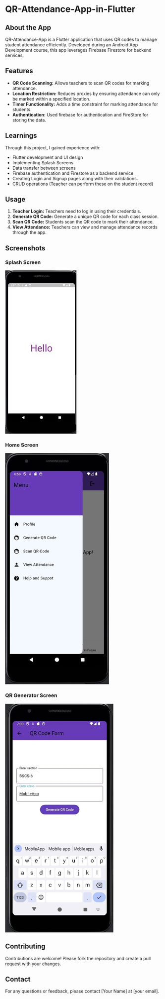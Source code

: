 # QR-Attendance-App-in-Flutter

## About the App
QR-Attendance-App is a Flutter application that uses QR codes to manage student attendance efficiently. Developed during an Android App Development course, this app leverages Firebase Firestore for backend services.

## Features
- **QR Code Scanning:** Allows teachers to scan QR codes for marking attendance.
- **Location Restriction:** Reduces proxies by ensuring attendance can only be marked within a specified location.
- **Timer Functionality:** Adds a time constraint for marking attendance for students.
- **Authentication:** Used firebase for authentication and FireStore for storing the data.

## Learnings
Through this project, I gained experience with:
- Flutter development and UI design
- Implementing Splash Screens
- Data transfer between screens
- Firebase authentication and Firestore as a backend service
- Creating Login and Signup pages along with their validations.
- CRUD operations (Teacher can perform these on the student record)


## Usage
1. **Teacher Login:** Teachers need to log in using their credentials.
2. **Generate QR Code:** Generate a unique QR code for each class session.
3. **Scan QR Code:** Students scan the QR code to mark their attendance.
4. **View Attendance:** Teachers can view and manage attendance records through the app.

## Screenshots

### Splash Screen
![Splash Screen](Output/splashScreen.jpg)

### Home Screen
![Main Menu](Output/Menu.jpg)

### QR Generator Screen
![QR Generator](Output/QrGenerator.jpg)
## Contributing
Contributions are welcome! Please fork the repository and create a pull request with your changes.


## Contact
For any questions or feedback, please contact [Your Name] at [your email].
